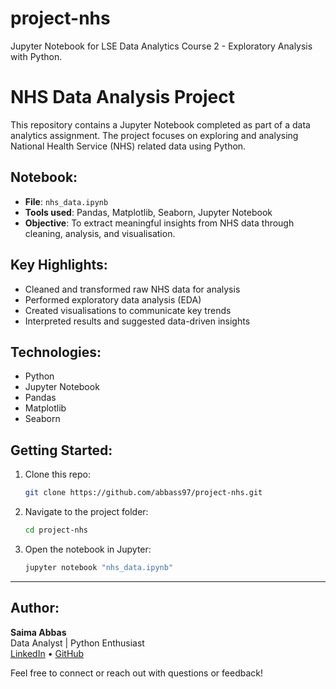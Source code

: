 # project-nhs

Jupyter Notebook for LSE Data Analytics Course 2 - Exploratory Analysis with Python.

# NHS Data Analysis Project

This repository contains a Jupyter Notebook completed as part of a data analytics assignment. The project focuses on exploring and analysing National Health Service (NHS) related data using Python.

## Notebook:

- **File**: `nhs_data.ipynb`
- **Tools used**: Pandas, Matplotlib, Seaborn, Jupyter Notebook
- **Objective**: To extract meaningful insights from NHS data through cleaning, analysis, and visualisation.

## Key Highlights:

- Cleaned and transformed raw NHS data for analysis
- Performed exploratory data analysis (EDA)
- Created visualisations to communicate key trends
- Interpreted results and suggested data-driven insights

## Technologies:

- Python
- Jupyter Notebook
- Pandas
- Matplotlib
- Seaborn

## Getting Started:

1. Clone this repo:
   ```bash
   git clone https://github.com/abbass97/project-nhs.git
   ```
2. Navigate to the project folder:
   ```bash
   cd project-nhs
   ```
3. Open the notebook in Jupyter:
   ```bash
   jupyter notebook "nhs_data.ipynb"
   ```

---

## Author:

**Saima Abbas**  
Data Analyst | Python Enthusiast  
[LinkedIn](https://www.linkedin.com/in/saimaabbas52) • [GitHub](https://github.com/abbass97)

Feel free to connect or reach out with questions or feedback!
